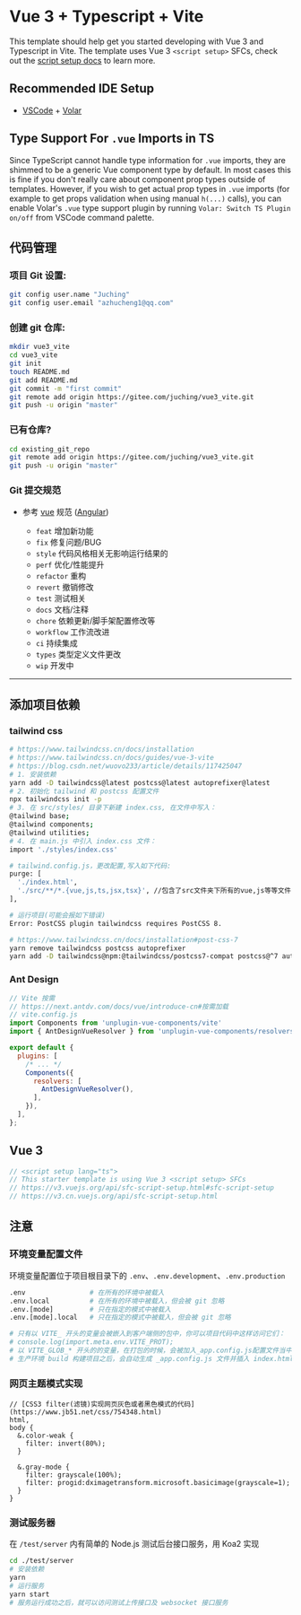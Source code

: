 # Vue 3 + Typescript + Vite

This template should help get you started developing with Vue 3 and Typescript in Vite. The template uses Vue 3 `<script setup>` SFCs, check out the [script setup docs](https://v3.vuejs.org/api/sfc-script-setup.html#sfc-script-setup) to learn more.

## Recommended IDE Setup

- [VSCode](https://code.visualstudio.com/) + [Volar](https://marketplace.visualstudio.com/items?itemName=johnsoncodehk.volar)

## Type Support For `.vue` Imports in TS

Since TypeScript cannot handle type information for `.vue` imports, they are shimmed to be a generic Vue component type by default. In most cases this is fine if you don't really care about component prop types outside of templates. However, if you wish to get actual prop types in `.vue` imports (for example to get props validation when using manual `h(...)` calls), you can enable Volar's `.vue` type support plugin by running `Volar: Switch TS Plugin on/off` from VSCode command palette.


## 代码管理

### 项目 Git 设置:

```sh
git config user.name "Juching"
git config user.email "azhucheng1@qq.com"
```

### 创建 git 仓库:

```sh
mkdir vue3_vite
cd vue3_vite
git init
touch README.md
git add README.md
git commit -m "first commit"
git remote add origin https://gitee.com/juching/vue3_vite.git
git push -u origin "master"
```

### 已有仓库?

```sh
cd existing_git_repo
git remote add origin https://gitee.com/juching/vue3_vite.git
git push -u origin "master"
```

### Git 提交规范

- 参考 [vue](https://github.com/vuejs/vue/blob/dev/.github/COMMIT_CONVENTION.md) 规范 ([Angular](https://github.com/conventional-changelog/conventional-changelog/tree/master/packages/conventional-changelog-angular))

  - `feat` 增加新功能
  - `fix` 修复问题/BUG
  - `style` 代码风格相关无影响运行结果的
  - `perf` 优化/性能提升
  - `refactor` 重构
  - `revert` 撤销修改
  - `test` 测试相关
  - `docs` 文档/注释
  - `chore` 依赖更新/脚手架配置修改等
  - `workflow` 工作流改进
  - `ci` 持续集成
  - `types` 类型定义文件更改
  - `wip` 开发中

---

## 添加项目依赖

### tailwind css

```sh
# https://www.tailwindcss.cn/docs/installation
# https://www.tailwindcss.cn/docs/guides/vue-3-vite
# https://blog.csdn.net/wuovo233/article/details/117425047
# 1. 安装依赖
yarn add -D tailwindcss@latest postcss@latest autoprefixer@latest
# 2. 初始化 tailwind 和 postcss 配置文件
npx tailwindcss init -p
# 3. 在 src/styles/ 目录下新建 index.css, 在文件中写入：
@tailwind base;
@tailwind components;
@tailwind utilities;
# 4. 在 main.js 中引入 index.css 文件：
import './styles/index.css'

# tailwind.config.js，更改配置,写入如下代码:
purge: [
  './index.html',
  './src/**/*.{vue,js,ts,jsx,tsx}', //包含了src文件夹下所有的vue,js等等文件
],

# 运行项目(可能会报如下错误)
Error: PostCSS plugin tailwindcss requires PostCSS 8.

# https://www.tailwindcss.cn/docs/installation#post-css-7
yarn remove tailwindcss postcss autoprefixer
yarn add -D tailwindcss@npm:@tailwindcss/postcss7-compat postcss@^7 autoprefixer@^9
```

### Ant Design

```js
// Vite 按需
// https://next.antdv.com/docs/vue/introduce-cn#按需加载
// vite.config.js
import Components from 'unplugin-vue-components/vite'
import { AntDesignVueResolver } from 'unplugin-vue-components/resolvers'

export default {
  plugins: [
    /* ... */
    Components({
      resolvers: [
        AntDesignVueResolver(),
      ],
    }),
  ],
};
```

## Vue 3

```js
// <script setup lang="ts">
// This starter template is using Vue 3 <script setup> SFCs
// https://v3.vuejs.org/api/sfc-script-setup.html#sfc-script-setup
// https://v3.cn.vuejs.org/api/sfc-script-setup.html
```

## 注意

### 环境变量配置文件

环境变量配置位于项目根目录下的 `.env`、`.env.development`、`.env.production`

```sh
.env                # 在所有的环境中被载入
.env.local          # 在所有的环境中被载入，但会被 git 忽略
.env.[mode]         # 只在指定的模式中被载入
.env.[mode].local   # 只在指定的模式中被载入，但会被 git 忽略

# 只有以 VITE_ 开头的变量会被嵌入到客户端侧的包中，你可以项目代码中这样访问它们：
# console.log(import.meta.env.VITE_PROT);
# 以 VITE_GLOB_* 开头的的变量，在打包的时候，会被加入_app.config.js配置文件当中.
# 生产环境 build 构建项目之后，会自动生成 _app.config.js 文件并插入 index.html
```

### 网页主题模式实现

```less
// [CSS3 filter(滤镜)实现网页灰色或者黑色模式的代码](https://www.jb51.net/css/754348.html)
html,
body {
  &.color-weak {
    filter: invert(80%);
  }

  &.gray-mode {
    filter: grayscale(100%);
    filter: progid:dximagetransform.microsoft.basicimage(grayscale=1);
  }
}
```

### 测试服务器

在 `/test/server` 内有简单的 Node.js 测试后台接口服务，用 Koa2 实现

```sh
cd ./test/server
# 安装依赖
yarn
# 运行服务
yarn start
# 服务运行成功之后，就可以访问测试上传接口及 websocket 接口服务
```
